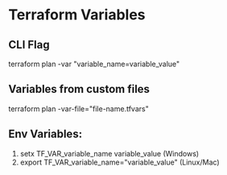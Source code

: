 # Terraform Variables

## CLI Flag
terraform plan -var "variable_name=variable_value"

## Variables from custom files
terraform plan -var-file="file-name.tfvars"

## Env Variables:
1. setx TF_VAR_variable_name variable_value (Windows)
2. export TF_VAR_variable_name="variable_value" (Linux/Mac)
